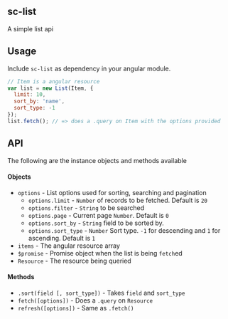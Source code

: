 ## sc-list

A simple list api

## Usage

Include `sc-list` as dependency in your angular module.

```js
// Item is a angular resource
var list = new List(Item, {
  limit: 10,
  sort_by: 'name',
  sort_type: -1
});
list.fetch(); // => does a .query on Item with the options provided
```

## API

The following are the instance objects and methods available

#### Objects

- `options` - List options used for sorting, searching and pagination
  - `options.limit` - `Number` of records to be fetched. Default is `20`
  - `options.filter` - `String` to be searched
  - `options.page` - Current page `Number`. Default is `0`
  - `options.sort_by` - `String` field to be sorted by.
  - `options.sort_type` - `Number` Sort type. `-1` for descending and `1` for ascending. Default is `1`
- `items` - The angular resource array
- `$promise` - Promise object when the list is being `fetch`ed
- `Resource` - The resource being queried

#### Methods

- `.sort(field [, sort_type])` - Takes `field` and `sort_type`
- `fetch([options])` - Does a `.query` on `Resource`
- `refresh([options])` - Same as `.fetch()`
